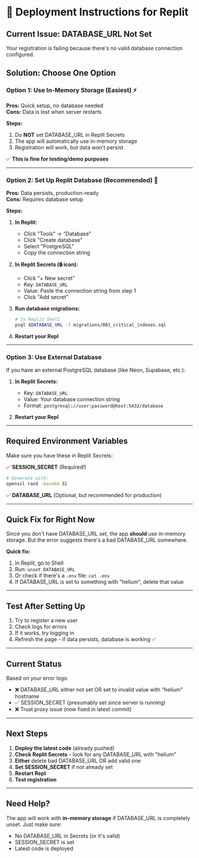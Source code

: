 # 🚀 Deployment Instructions for Replit

## Current Issue: DATABASE_URL Not Set

Your registration is failing because there's no valid database connection configured.

## Solution: Choose One Option

### Option 1: Use In-Memory Storage (Easiest) ⚡

**Pros:** Quick setup, no database needed  
**Cons:** Data is lost when server restarts

**Steps:**
1. Do **NOT** set DATABASE_URL in Replit Secrets
2. The app will automatically use in-memory storage
3. Registration will work, but data won't persist

✅ **This is fine for testing/demo purposes**

---

### Option 2: Set Up Replit Database (Recommended) 💾

**Pros:** Data persists, production-ready  
**Cons:** Requires database setup

**Steps:**

1. **In Replit:**
   - Click "Tools" → "Database" 
   - Click "Create database"
   - Select "PostgreSQL"
   - Copy the connection string

2. **In Replit Secrets (🔒 icon):**
   - Click "+ New secret"
   - Key: `DATABASE_URL`
   - Value: Paste the connection string from step 1
   - Click "Add secret"

3. **Run database migrations:**
   ```bash
   # In Replit Shell
   psql $DATABASE_URL -f migrations/001_critical_indexes.sql
   ```

4. **Restart your Repl**

---

### Option 3: Use External Database

If you have an external PostgreSQL database (like Neon, Supabase, etc.):

1. **In Replit Secrets:**
   - Key: `DATABASE_URL`
   - Value: Your database connection string
   - Format: `postgresql://user:password@host:5432/database`

2. **Restart your Repl**

---

## Required Environment Variables

Make sure you have these in Replit Secrets:

✅ **SESSION_SECRET** (Required!)
   ```bash
   # Generate with:
   openssl rand -base64 32
   ```

✅ **DATABASE_URL** (Optional, but recommended for production)

---

## Quick Fix for Right Now

Since you don't have DATABASE_URL set, the app **should** use in-memory storage. But the error suggests there's a bad DATABASE_URL somewhere.

**Quick fix:**
1. In Replit, go to Shell
2. Run: `unset DATABASE_URL`
3. Or check if there's a `.env` file: `cat .env`
4. If DATABASE_URL is set to something with "helium", delete that value

---

## Test After Setting Up

1. Try to register a new user
2. Check logs for errors
3. If it works, try logging in
4. Refresh the page - if data persists, database is working ✅

---

## Current Status

Based on your error logs:
- ❌ DATABASE_URL either not set OR set to invalid value with "helium" hostname
- ✅ SESSION_SECRET (presumably set since server is running)
- ❌ Trust proxy issue (now fixed in latest commit)

---

## Next Steps

1. **Deploy the latest code** (already pushed)
2. **Check Replit Secrets** - look for any DATABASE_URL with "helium"
3. **Either** delete bad DATABASE_URL OR add valid one
4. **Set SESSION_SECRET** if not already set
5. **Restart Repl**
6. **Test registration**

---

## Need Help?

The app will work with **in-memory storage** if DATABASE_URL is completely unset. Just make sure:
- No DATABASE_URL in Secrets (or it's valid)
- SESSION_SECRET is set
- Latest code is deployed

